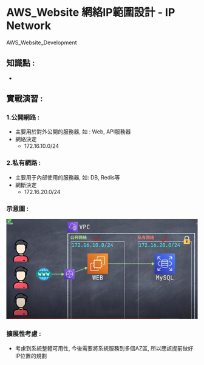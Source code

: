 # AWS_Website 網絡IP範圍設計 - IP Network 
AWS_Website_Development

## 知識點 : 
+ 

## 實戰演習 : 

### 1.公開網路 : 
+ 主要用於對外公開的服務器, 如 : Web, API服務器
+ 網絡決定 
    + 172.16.10.0/24

### 2.私有網路 : 
+ 主要用于內部使用的服務器, 如: DB, Redis等
+ 網斷決定 
    + 172.16.20.0/24

### 示意圖 : 
![](./img/AZ.PNG)

### 擴展性考慮 : 
+ 考慮到系統整體可用性, 今後需要將系統服務到多個AZ區, 所以應該提前做好IP位置的規劃






